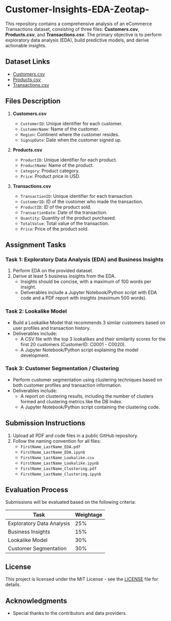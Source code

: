 # Customer-Insights-EDA-Zeotap-

This repository contains a comprehensive analysis of an eCommerce Transactions dataset, consisting of three files: **Customers.csv**, **Products.csv**, and **Transactions.csv**. The primary objective is to perform exploratory data analysis (EDA), build predictive models, and derive actionable insights.

## Dataset Links

- [Customers.csv](https://drive.google.com/file/d/1bu_--mo79VdUG9oin4ybfFGRUSXAe-WE/view?usp=sharing)
- [Products.csv](https://drive.google.com/file/d/1IKuDizVapw-hyktwfpoAoaGtHtTNHfd0/view?usp=sharing)
- [Transactions.csv](https://drive.google.com/file/d/1saEqdbBB-vuk2hxoAf4TzDEsykdKlzbF/view?usp=sharing)

## Files Description

1. **Customers.csv**
   - `CustomerID`: Unique identifier for each customer.
   - `CustomerName`: Name of the customer.
   - `Region`: Continent where the customer resides.
   - `SignupDate`: Date when the customer signed up.

2. **Products.csv**
   - `ProductID`: Unique identifier for each product.
   - `ProductName`: Name of the product.
   - `Category`: Product category.
   - `Price`: Product price in USD.

3. **Transactions.csv**
   - `TransactionID`: Unique identifier for each transaction.
   - `CustomerID`: ID of the customer who made the transaction.
   - `ProductID`: ID of the product sold.
   - `TransactionDate`: Date of the transaction.
   - `Quantity`: Quantity of the product purchased.
   - `TotalValue`: Total value of the transaction.
   - `Price`: Price of the product sold.

## Assignment Tasks

### Task 1: Exploratory Data Analysis (EDA) and Business Insights
1. Perform EDA on the provided dataset.
2. Derive at least 5 business insights from the EDA.
   - Insights should be concise, with a maximum of 100 words per insight.
   - Deliverables include a Jupyter Notebook/Python script with EDA code and a PDF report with insights (maximum 500 words).

### Task 2: Lookalike Model
- Build a Lookalike Model that recommends 3 similar customers based on user profiles and transaction history.
- Deliverables include:
  - A CSV file with the top 3 lookalikes and their similarity scores for the first 20 customers (CustomerID: C0001 - C0020).
  - A Jupyter Notebook/Python script explaining the model development.

### Task 3: Customer Segmentation / Clustering
- Perform customer segmentation using clustering techniques based on both customer profiles and transaction information.
- Deliverables include:
  - A report on clustering results, including the number of clusters formed and clustering metrics like the DB Index.
  - A Jupyter Notebook/Python script containing the clustering code.

## Submission Instructions
1. Upload all PDF and code files in a public GitHub repository.
2. Follow the naming convention for all files:
   - `FirstName_LastName_EDA.pdf`
   - `FirstName_LastName_EDA.ipynb`
   - `FirstName_LastName_Lookalike.csv`
   - `FirstName_LastName_Lookalike.ipynb`
   - `FirstName_LastName_Clustering.pdf`
   - `FirstName_LastName_Clustering.ipynb`

## Evaluation Process
Submissions will be evaluated based on the following criteria:

| Task                       | Weightage |
|----------------------------|-----------|
| Exploratory Data Analysis   | 25%       |
| Business Insights           | 15%       |
| Lookalike Model            | 30%       |
| Customer Segmentation       | 30%       |

## License
This project is licensed under the MIT License - see the [LICENSE](LICENSE) file for details.

## Acknowledgments
- Special thanks to the contributors and data providers.
